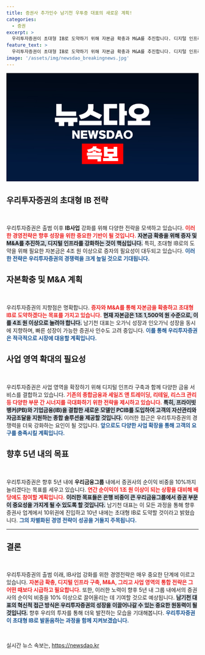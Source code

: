 ```yaml
---
title: 증권사 추가인수 남기천 우투증 대표의 새로운 계획!
categories:
  - 증권
excerpt: >
  우리투자증권이 초대형 IB로 도약하기 위해 자본금 확충과 M&A를 추진합니다. 디지털 인프라 확대 및 종합 금융 솔루션 도입으로 5년 내 순이익 1조 목표! 과연 새로운 전략이 성공을 거둘까요?
feature_text: >
  우리투자증권이 초대형 IB로 도약하기 위해 자본금 확충과 M&A를 추진합니다. 디지털 인프라 확대 및 종합 금융 솔루션 도입으로 5년 내 순이익 1조 목표! 과연 새로운 전략이 성공을 거둘까요?
image: '/assets/img/newsdao_breakingnews.jpg'
---
```


<p><img src="/assets/img/newsdao_breakingnews.jpg" alt="koreaapp 속보" /></p>

<h2 data-ke-size="size26">우리투자증권의 초대형 IB 전략</h2>

<p data-ke-size="size16">&nbsp;</p>

<p>우리투자증권은 출범 이후 <strong>IB사업</strong> 강화를 위해 다양한 전략을 모색하고 있습니다. <b><span style="color: #ee2323;">이러한 경영전략은 향후 성장을 위한 중요한 기반이 될 것입니다.</span></b> <b><span style="background-color: #21538527;">자본금 확충을 위해 증자 및 M&amp;A를 추진하고, 디지털 인프라를 강화하는 것이 핵심입니다.</span></b> 특히, 초대형 IB로의 도약을 위해 필요한 자본금은 4조 원 이상으로 증자의 필요성이 대두되고 있습니다. <b><span style="color: #1a5490;">이러한 전략은 우리투자증권의 경쟁력을 크게 높일 것으로 기대됩니다.</span></b></p>

<h2 data-ke-size="size26">자본확충 및 M&A 계획</h2>

<p data-ke-size="size16">&nbsp;</p>

<p>우리투자증권의 지향점은 명확합니다. <b><span style="color: #ee2323;">증자와 M&amp;A를 통해 자본금을 확충하고 초대형 IB로 도약하겠다는 목표를 가지고 있습니다.</span></b> <b><span style="background-color: #21538527;">현재 자본금은 1조 1,500억 원 수준으로, 이를 4조 원 이상으로 늘려야 합니다.</span></b> 남기천 대표는 오가닉 성장과 인오가닉 성장을 동시에 지향하며, 빠른 성장이 가능한 증권사 인수도 고려 중입니다. <b><span style="color: #1a5490;">이를 통해 우리투자증권은 적극적으로 시장에 대응할 계획입니다.</span></b></p>

<h2 data-ke-size="size26">사업 영역 확대의 필요성</h2>

<p data-ke-size="size16">&nbsp;</p>

<p>우리투자증권은 사업 영역을 확장하기 위해 디지털 인프라 구축과 함께 다양한 금융 서비스를 결합하고 있습니다. <b><span style="color: #ee2323;">기존의 종합금융과 세일즈 앤 트레이딩, 리테일, 리스크 관리 등 다양한 부문 간 시너지를 극대화하기 위한 전략을 제시하고 있습니다.</span></b> <b><span style="background-color: #21538527;">특히, 프라이빗뱅커(PB)와 기업금융(IB)을 결합한 새로운 모델인 PCIB를 도입하여 고객의 자산관리와 자금조달을 지원하는 종합 솔루션을 제공할 것입니다.</span></b> 이러한 접근은 우리투자증권의 경쟁력을 더욱 강화하는 요인이 될 것입니다. <b><span style="color: #1a5490;">앞으로도 다양한 사업 확장을 통해 고객의 요구를 충족시킬 계획입니다.</span></b></p>

<h2 data-ke-size="size26">향후 5년 내의 목표</h2>

<p data-ke-size="size16">&nbsp;</p>

<p>우리투자증권은 향후 5년 내에 <strong>우리금융그룹</strong> 내에서 증권사의 순이익 비중을 10%까지 늘리겠다는 목표를 세우고 있습니다. <b><span style="color: #ee2323;">연간 순이익이 1조 원 이상이 되는 상황을 대비해 배당에도 참여할 계획입니다.</span></b> <b><span style="background-color: #21538527;">이러한 목표들은 은행 비중이 큰 우리금융그룹에서 증권 부문이 중요성을 가지게 될 수 있도록 할 것입니다.</span></b> 남기천 대표는 이 모든 과정을 통해 향후 증권사 업계에서 10위권에 진입하고 10년 내에는 초대형 IB로 도약할 것이라고 밝혔습니다. <b><span style="color: #1a5490;">그의 차별화된 경영 전략이 성공을 거둘지 주목됩니다.</span></b></p>

<hr />

<h2 data-ke-size="size26">결론</h2>

<p data-ke-size="size16">&nbsp;</p>

<p>우리투자증권의 출범 이래, IB사업 강화를 위한 경영전략은 매우 중요한 단계에 이르고 있습니다. <b><span style="color: #ee2323;">자본금 확충, 디지털 인프라 구축, M&amp;A, 그리고 사업 영역의 통합 전략은 그 어떤 때보다 시급하고 필요합니다.</span></b> 또한, 이러한 노력이 향후 5년 내 그룹 내에서의 증권사의 순이익 비중을 10% 이상으로 끌어올리는 데 기여할 것으로 예상됩니다. <b><span style="background-color: #21538527;">남기천 대표의 혁신적 접근 방식은 우리투자증권의 성장을 이끌어나갈 수 있는 중요한 원동력이 될 것입니다.</span></b> 향후 우리의 투자를 통해 더욱 발전하는 모습을 기대해봅니다. <b><span style="color: #1a5490;">우리투자증권이 초대형 IB로 발돋움하는 과정을 함께 지켜보겠습니다.</span></b> </p>

<p data-ke-size="size16">&nbsp;</p>
실시간 뉴스 속보는, <a href="https://newsdao.kr" rel="dofollow">https://newsdao.kr</a>


